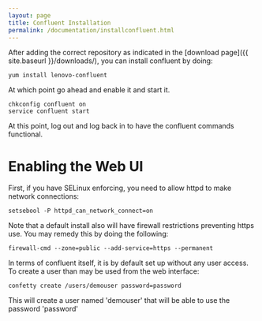 ```yaml
---
layout: page
title: Confluent Installation
permalink: /documentation/installconfluent.html
---
```


After adding the correct repository as indicated in the [download page]({{ site.baseurl }}/downloads/), you can install confluent by doing:

	yum install lenovo-confluent

At which point go ahead and enable it and start it.

	chkconfig confluent on
	service confluent start

At this point, log out and log back in to have the confluent commands functional.

Enabling the Web UI
====================

First, if you have SELinux enforcing, you need to allow httpd to make network
connections:

	setsebool -P httpd_can_network_connect=on

Note that a default install also will have firewall restrictions preventing
https use.  You may remedy this by doing the following:

	firewall-cmd --zone=public --add-service=https --permanent

In terms of confluent itself, it is by default set up without any user access.  To create a user than may be used from the web interface:

	confetty create /users/demouser password=password

This will create a user named 'demouser' that will be able to use the password
'password'

